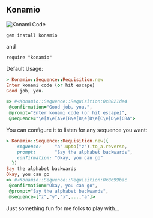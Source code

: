 ## Konamio

![Konami Code](http://images.nintendolife.com/news/2012/01/the_origins_of_the_konami_code_revealed/attachment/0/small.jpg)

    gem install konamio
    
and

    require "konamio"


Default Usage:
```ruby
> Konamio::Sequence::Requisition.new
Enter konami code (or hit escape)
Good job, you.

=> #<Konamio::Sequence::Requisition:0x8821de4
 @confirmation="Good job, you.",
 @prompt="Enter konami code (or hit escape)",
 @sequence="\e[A\e[A\e[B\e[B\e[D\e[C\e[D\e[CBA">
```

You can configure it to listen for any sequence you want:
```ruby
> Konamio::Sequence::Requisition.new({
    sequence:     "a".upto("z").to_a.reverse,
    prompt:       "Say the alphabet backwards",
    confirmation: "Okay, you can go"
  })
Say the alphabet backwards
Okay, you can go
=> #<Konamio::Sequence::Requisition:0x8699bac
 @confirmation="Okay, you can go",
 @prompt="Say the alphabet backwards",
 @sequence=["z","y","x",...,"a"]>
```

Just something fun for me folks to play with...
